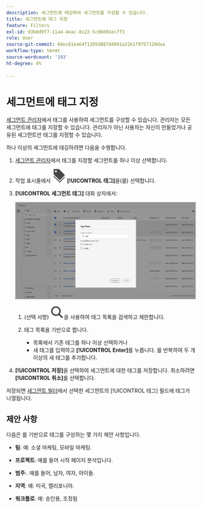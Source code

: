 ```yaml
---
description: 세그먼트에 태깅하여 세그먼트를 구성할 수 있습니다.
title: 세그먼트에 태그 지정
feature: Filters
exl-id: d3b8d9f7-11a4-4eac-8c22-5c86601ec7f3
role: User
source-git-commit: 66ec61ea64f1265d887d4941a22e1f9757120daa
workflow-type: tm+mt
source-wordcount: '193'
ht-degree: 4%

---
```


# 세그먼트에 태그 지정

[세그먼트 관리자](manage-filters.md)에서 태그를 사용하여 세그먼트를 구성할 수 있습니다. 관리자는 모든 세그먼트에 태그를 지정할 수 있습니다. 관리자가 아닌 사용자는 자신이 만들었거나 공유된 세그먼트만 태그를 지정할 수 있습니다.

하나 이상의 세그먼트에 태깅하려면 다음을 수행합니다.

1. [세그먼트 관리자](manage-filters.md)에서 태그를 지정할 세그먼트를 하나 이상 선택합니다.
1. 작업 표시줄에서 ![레이블](/help/assets/icons/Labels.svg) **[!UICONTROL 태그]**&#x200B;을(를) 선택합니다.
1. **[!UICONTROL 세그먼트 태그]** 대화 상자에서:

   ![세그먼트 태그 대화 상자](assets/tag-filter-dialog.png)

   1. (선택 사항) ![검색](/help/assets/icons/Search.svg)을 사용하여 태그 목록을 검색하고 제한합니다.

   2. 태그 목록을 기반으로 합니다.

      * 목록에서 기존 태그를 하나 이상 선택하거나
      * 새 태그를 입력하고 **[!UICONTROL Enter]**&#x200B;를 누릅니다. 를 반복하여 두 개 이상의 새 태그를 추가합니다.

1. **[!UICONTROL 저장]**&#x200B;을 선택하여 세그먼트에 대한 태그를 저장합니다. 취소하려면 **[!UICONTROL 취소]**&#x200B;를 선택합니다.

저장되면 [세그먼트 빌더](filter-builder.md)에서 선택한 세그먼트의 [!UICONTROL 태그] 필드에 태그가 나열됩니다.


## 제안 사항

다음은 를 기반으로 태그를 구성하는 몇 가지 제안 사항입니다.

* **팀**: 예: 소셜 마케팅, 모바일 마케팅.

* **프로젝트**: 예를 들어 시작 페이지 분석입니다.

* **범주**:. 예를 들어, 남자, 여자, 아이들.

* **지역**: 예: 미국, 캘리포니아.

* **워크플로**: 예: 승인용, 조정됨

